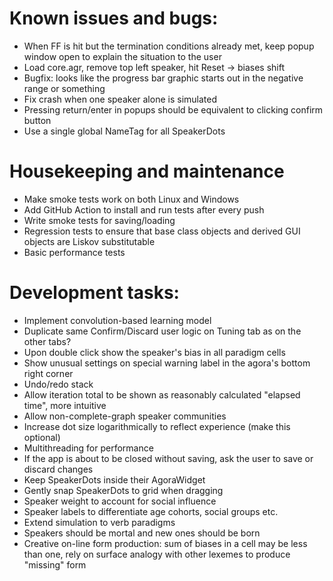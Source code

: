 # Known issues and bugs:
* When FF is hit but the termination conditions already met, keep popup window open to explain the situation to the user
* Load core.agr, remove top left speaker, hit Reset -> biases shift
* Bugfix: looks like the progress bar graphic starts out in the negative range or something
* Fix crash when one speaker alone is simulated
* Pressing return/enter in popups should be equivalent to clicking confirm button
* Use a single global NameTag for all SpeakerDots

# Housekeeping and maintenance
* Make smoke tests work on both Linux and Windows
* Add GitHub Action to install and run tests after every push
* Write smoke tests for saving/loading
* Regression tests to ensure that base class objects and derived GUI objects are Liskov substitutable
* Basic performance tests

# Development tasks:
* Implement convolution-based learning model
* Duplicate same Confirm/Discard user logic on Tuning tab as on the other tabs?
* Upon double click show the speaker's bias in all paradigm cells
* Show unusual settings on special warning label in the agora's bottom right corner
* Undo/redo stack
* Allow iteration total to be shown as reasonably calculated "elapsed time", more intuitive
* Allow non-complete-graph speaker communities
* Increase dot size logarithmically to reflect experience (make this optional)
* Multithreading for performance
* If the app is about to be closed without saving, ask the user to save or discard changes
* Keep SpeakerDots inside their AgoraWidget
* Gently snap SpeakerDots to grid when dragging
* Speaker weight to account for social influence
* Speaker labels to differentiate age cohorts, social groups etc.
* Extend simulation to verb paradigms
* Speakers should be mortal and new ones should be born
* Creative on-line form production: sum of biases in a cell may be less than one, rely on surface analogy with other lexemes to produce "missing" form
